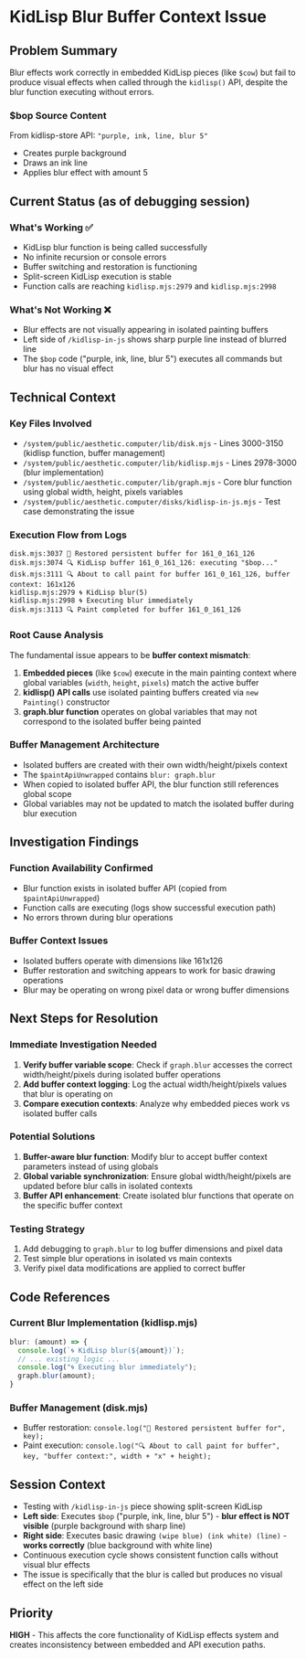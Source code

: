 # KidLisp Blur Buffer Context Issue

## Problem Summary
Blur effects work correctly in embedded KidLisp pieces (like `$cow`) but fail to produce visual effects when called through the `kidlisp()` API, despite the blur function executing without errors.

### $bop Source Content
From kidlisp-store API: `"purple, ink, line, blur 5"`
- Creates purple background
- Draws an ink line
- Applies blur effect with amount 5

## Current Status (as of debugging session)

### What's Working ✅
- KidLisp blur function is being called successfully 
- No infinite recursion or console errors
- Buffer switching and restoration is functioning
- Split-screen KidLisp execution is stable
- Function calls are reaching `kidlisp.mjs:2979` and `kidlisp.mjs:2998`

### What's Not Working ❌
- Blur effects are not visually appearing in isolated painting buffers
- Left side of `/kidlisp-in-js` shows sharp purple line instead of blurred line
- The `$bop` code ("purple, ink, line, blur 5") executes all commands but blur has no visual effect

## Technical Context

### Key Files Involved
- `/system/public/aesthetic.computer/lib/disk.mjs` - Lines 3000-3150 (kidlisp function, buffer management)
- `/system/public/aesthetic.computer/lib/kidlisp.mjs` - Lines 2978-3000 (blur implementation)
- `/system/public/aesthetic.computer/lib/graph.mjs` - Core blur function using global width, height, pixels variables
- `/system/public/aesthetic.computer/disks/kidlisp-in-js.mjs` - Test case demonstrating the issue

### Execution Flow from Logs
```
disk.mjs:3037 🔄 Restored persistent buffer for 161_0_161_126
disk.mjs:3074 🔍 KidLisp buffer 161_0_161_126: executing "$bop..."
disk.mjs:3111 🔍 About to call paint for buffer 161_0_161_126, buffer context: 161x126
kidlisp.mjs:2979 🌀 KidLisp blur(5)
kidlisp.mjs:2998 🌀 Executing blur immediately
disk.mjs:3113 🔍 Paint completed for buffer 161_0_161_126
```

### Root Cause Analysis
The fundamental issue appears to be **buffer context mismatch**:

1. **Embedded pieces** (like `$cow`) execute in the main painting context where global variables (`width`, `height`, `pixels`) match the active buffer
2. **kidlisp() API calls** use isolated painting buffers created via `new Painting()` constructor
3. **graph.blur function** operates on global variables that may not correspond to the isolated buffer being painted

### Buffer Management Architecture
- Isolated buffers are created with their own width/height/pixels context
- The `$paintApiUnwrapped` contains `blur: graph.blur` 
- When copied to isolated buffer API, the blur function still references global scope
- Global variables may not be updated to match the isolated buffer during blur execution

## Investigation Findings

### Function Availability Confirmed
- Blur function exists in isolated buffer API (copied from `$paintApiUnwrapped`)
- Function calls are executing (logs show successful execution path)
- No errors thrown during blur operations

### Buffer Context Issues
- Isolated buffers operate with dimensions like 161x126
- Buffer restoration and switching appears to work for basic drawing operations
- Blur may be operating on wrong pixel data or wrong buffer dimensions

## Next Steps for Resolution

### Immediate Investigation Needed
1. **Verify buffer variable scope**: Check if `graph.blur` accesses the correct width/height/pixels during isolated buffer operations
2. **Add buffer context logging**: Log the actual width/height/pixels values that blur is operating on
3. **Compare execution contexts**: Analyze why embedded pieces work vs isolated buffer calls

### Potential Solutions
1. **Buffer-aware blur function**: Modify blur to accept buffer context parameters instead of using globals
2. **Global variable synchronization**: Ensure global width/height/pixels are updated before blur calls in isolated contexts
3. **Buffer API enhancement**: Create isolated blur functions that operate on the specific buffer context

### Testing Strategy
1. Add debugging to `graph.blur` to log buffer dimensions and pixel data
2. Test simple blur operations in isolated vs main contexts
3. Verify pixel data modifications are applied to correct buffer

## Code References

### Current Blur Implementation (kidlisp.mjs)
```javascript
blur: (amount) => {
  console.log(`🌀 KidLisp blur(${amount})`);
  // ... existing logic ...
  console.log("🌀 Executing blur immediately");
  graph.blur(amount);
}
```

### Buffer Management (disk.mjs) 
- Buffer restoration: `console.log("🔄 Restored persistent buffer for", key);`
- Paint execution: `console.log("🔍 About to call paint for buffer", key, "buffer context:", width + "x" + height);`

## Session Context
- Testing with `/kidlisp-in-js` piece showing split-screen KidLisp
- **Left side**: Executes `$bop` ("purple, ink, line, blur 5") - **blur effect is NOT visible** (purple background with sharp line)
- **Right side**: Executes basic drawing `(wipe blue) (ink white) (line)` - **works correctly** (blue background with white line)
- Continuous execution cycle shows consistent function calls without visual blur effects
- The issue is specifically that the blur is called but produces no visual effect on the left side

## Priority
**HIGH** - This affects the core functionality of KidLisp effects system and creates inconsistency between embedded and API execution paths.
